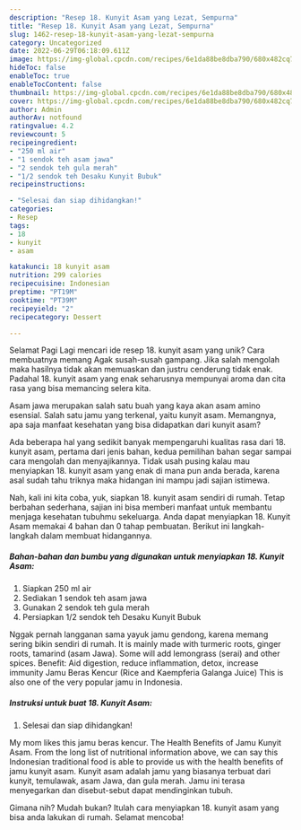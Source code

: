 ```yaml
---
description: "Resep 18. Kunyit Asam yang Lezat, Sempurna"
title: "Resep 18. Kunyit Asam yang Lezat, Sempurna"
slug: 1462-resep-18-kunyit-asam-yang-lezat-sempurna
category: Uncategorized
date: 2022-06-29T06:18:09.611Z
image: https://img-global.cpcdn.com/recipes/6e1da88be8dba790/680x482cq70/18-kunyit-asam-foto-resep-utama.jpg
hideToc: false
enableToc: true
enableTocContent: false
thumbnail: https://img-global.cpcdn.com/recipes/6e1da88be8dba790/680x482cq70/18-kunyit-asam-foto-resep-utama.jpg
cover: https://img-global.cpcdn.com/recipes/6e1da88be8dba790/680x482cq70/18-kunyit-asam-foto-resep-utama.jpg
author: Admin
authorAv: notfound
ratingvalue: 4.2
reviewcount: 5
recipeingredient:
- "250 ml air"
- "1 sendok teh asam jawa"
- "2 sendok teh gula merah"
- "1/2 sendok teh Desaku Kunyit Bubuk"
recipeinstructions:

- "Selesai dan siap dihidangkan!"
categories:
- Resep
tags:
- 18
- kunyit
- asam

katakunci: 18 kunyit asam 
nutrition: 299 calories
recipecuisine: Indonesian
preptime: "PT19M"
cooktime: "PT39M"
recipeyield: "2"
recipecategory: Dessert

---
```



Selamat Pagi Lagi mencari ide resep 18. kunyit asam yang unik? Cara membuatnya memang Agak susah-susah gampang. Jika salah mengolah maka hasilnya tidak akan memuaskan dan justru cenderung tidak enak. Padahal 18. kunyit asam yang enak seharusnya mempunyai aroma dan cita rasa yang bisa memancing selera kita.


Asam jawa merupakan salah satu buah yang kaya akan asam amino esensial. Salah satu jamu yang terkenal, yaitu kunyit asam. Memangnya, apa saja manfaat kesehatan yang bisa didapatkan dari kunyit asam?

Ada beberapa hal yang sedikit banyak mempengaruhi kualitas rasa dari 18. kunyit asam, pertama dari jenis bahan, kedua pemilihan bahan segar sampai cara mengolah dan menyajikannya. Tidak usah pusing kalau mau menyiapkan 18. kunyit asam yang enak di mana pun anda berada, karena asal sudah tahu triknya maka hidangan ini mampu jadi sajian istimewa.


Nah, kali ini kita coba, yuk, siapkan 18. kunyit asam sendiri di rumah. Tetap berbahan sederhana, sajian ini bisa memberi manfaat untuk membantu menjaga kesehatan tubuhmu sekeluarga. Anda dapat menyiapkan 18. Kunyit Asam memakai 4 bahan dan 0 tahap pembuatan. Berikut ini langkah-langkah dalam membuat hidangannya.

<!--inarticleads1-->

##### Bahan-bahan dan bumbu yang digunakan untuk menyiapkan 18. Kunyit Asam:

1. Siapkan 250 ml air
1. Sediakan 1 sendok teh asam jawa
1. Gunakan 2 sendok teh gula merah
1. Persiapkan 1/2 sendok teh Desaku Kunyit Bubuk


Nggak pernah langganan sama yayuk jamu gendong, karena memang sering bikin sendiri di rumah. It is mainly made with turmeric roots, ginger roots, tamarind (asam Jawa). Some will add lemongrass (serai) and other spices. Benefit: Aid digestion, reduce inflammation, detox, increase immunity Jamu Beras Kencur (Rice and Kaempferia Galanga Juice) This is also one of the very popular jamu in Indonesia. 

<!--inarticleads2-->

##### Instruksi untuk buat 18. Kunyit Asam:


1. Selesai dan siap dihidangkan!

My mom likes this jamu beras kencur. The Health Benefits of Jamu Kunyit Asam. From the long list of nutritional information above, we can say this Indonesian traditional food is able to provide us with the health benefits of jamu kunyit asam. Kunyit asam adalah jamu yang biasanya terbuat dari kunyit, temulawak, asam Jawa, dan gula merah. Jamu ini terasa menyegarkan dan disebut-sebut dapat mendinginkan tubuh. 

Gimana nih? Mudah bukan? Itulah cara menyiapkan 18. kunyit asam yang bisa anda lakukan di rumah. Selamat mencoba!
